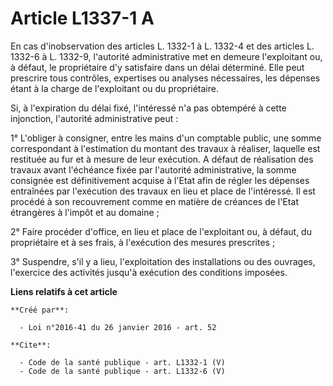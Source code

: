 # Article L1337-1 A

En cas d'inobservation des articles L. 1332-1 à L. 1332-4 et des articles L. 1332-6 à L. 1332-9, l'autorité administrative
met en demeure l'exploitant ou, à défaut, le propriétaire d'y satisfaire dans un délai déterminé. Elle peut prescrire tous
contrôles, expertises ou analyses nécessaires, les dépenses étant à la charge de l'exploitant ou du propriétaire. 

Si, à l'expiration du délai fixé, l'intéressé n'a pas obtempéré à cette injonction, l'autorité administrative peut : 

1° L'obliger à consigner, entre les mains d'un comptable public, une somme correspondant à l'estimation du montant des
travaux à réaliser, laquelle est restituée au fur et à mesure de leur exécution. A défaut de réalisation des travaux avant
l'échéance fixée par l'autorité administrative, la somme consignée est définitivement acquise à l'Etat afin de régler les
dépenses entraînées par l'exécution des travaux en lieu et place de l'intéressé. Il est procédé à son recouvrement comme en
matière de créances de l'Etat étrangères à l'impôt et au domaine ; 

2° Faire procéder d'office, en lieu et place de l'exploitant ou, à défaut, du propriétaire et à ses frais, à l'exécution des
mesures prescrites ; 

3° Suspendre, s'il y a lieu, l'exploitation des installations ou des ouvrages, l'exercice des activités jusqu'à exécution des
conditions imposées.

**Liens relatifs à cet article**

	**Créé par**:

	  - Loi n°2016-41 du 26 janvier 2016 - art. 52

	**Cite**:

	  - Code de la santé publique - art. L1332-1 (V)
	  - Code de la santé publique - art. L1332-6 (V)
